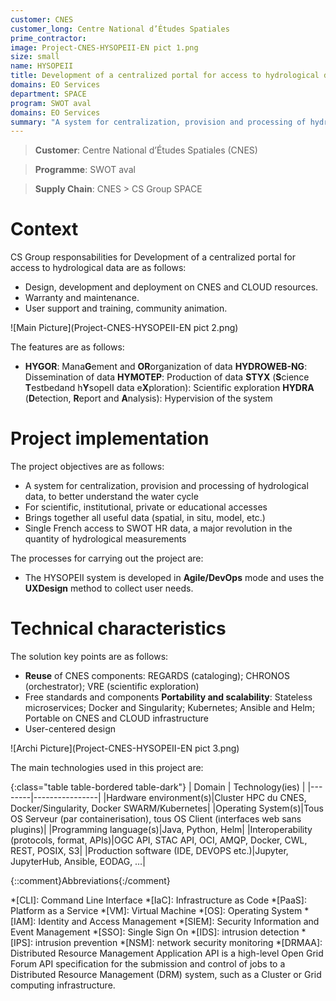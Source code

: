 ```yaml
---
customer: CNES
customer_long: Centre National d’Études Spatiales
prime_contractor: 
image: Project-CNES-HYSOPEII-EN pict 1.png
size: small
name: HYSOPEII
title: Development of a centralized portal for access to hydrological data
domains: EO Services
department: SPACE
program: SWOT aval
domains: EO Services
summary: "A system for centralization, provision and processing of hydrological data, to better understand the water cycle. For scientific, institutional, private or educational accesses. Brings together all useful data (spatial, in situ, model, etc.). Single French access to SWOT HR data, a major revolution in the quantity of hydrological measurements"
---
```


> __Customer__\: Centre National d’Études Spatiales (CNES)

> __Programme__\: SWOT aval

> __Supply Chain__\: CNES >  CS Group SPACE


# Context


CS Group responsabilities for Development of a centralized portal for access to hydrological data are as follows:
* Design, development and deployment on CNES and CLOUD resources.
* Warranty and maintenance.
* User support and training, community animation.

![Main Picture](Project-CNES-HYSOPEII-EN pict 2.png)

The features are as follows:
* **HYGOR**: Mana**G**ement and **OR**organization of data
	**HYDROWEB-NG**: Dissemination of data
	**HYMOTEP**: Production of data
	**STYX** (**S**cience **T**estbedand h**Y**sopeII data e**X**ploration): Scientific exploration
	**HYDRA** (**D**etection, **R**eport and **A**nalysis): Hypervision of the system

# Project implementation

The project objectives are as follows:
* A system for centralization, provision and processing of hydrological data, to better understand the water cycle
* For scientific, institutional, private or educational accesses
* Brings together all useful data (spatial, in situ, model, etc.)
* Single French access to SWOT HR data, a major revolution in the quantity of hydrological measurements

The processes for carrying out the project are:
* The HYSOPEII system is developed in **Agile/DevOps** mode and uses the **UXDesign** method to collect user needs.

# Technical characteristics

The solution key points are as follows:
* **Reuse** of CNES components: REGARDS (cataloging); CHRONOS (orchestrator); VRE (scientific exploration)
* Free standards and components
	**Portability and scalability**: Stateless microservices; Docker and Singularity; Kubernetes; Ansible and Helm; Portable on CNES and CLOUD infrastructure
* User-centered design

![Archi Picture](Project-CNES-HYSOPEII-EN pict 3.png)

The main technologies used in this project are:

{:class="table table-bordered table-dark"}
| Domain | Technology(ies) |
|--------|----------------|
|Hardware environment(s)|Cluster HPC du CNES, Docker/Singularity, Docker SWARM/Kubernetes|
|Operating System(s)|Tous OS Serveur (par containerisation), tous OS Client (interfaces web sans plugins)|
|Programming language(s)|Java, Python, Helm|
|Interoperability (protocols, format, APIs)|OGC API, STAC API, OCI, AMQP, Docker, CWL, REST, POSIX, S3|
|Production software (IDE, DEVOPS etc.)|Jupyter, JupyterHub, Ansible, EODAG, …|



{::comment}Abbreviations{:/comment}

*[CLI]: Command Line Interface
*[IaC]: Infrastructure as Code
*[PaaS]: Platform as a Service
*[VM]: Virtual Machine
*[OS]: Operating System
*[IAM]: Identity and Access Management
*[SIEM]: Security Information and Event Management
*[SSO]: Single Sign On
*[IDS]: intrusion detection
*[IPS]: intrusion prevention
*[NSM]: network security monitoring
*[DRMAA]: Distributed Resource Management Application API is a high-level Open Grid Forum API specification for the submission and control of jobs to a Distributed Resource Management (DRM) system, such as a Cluster or Grid computing infrastructure.
